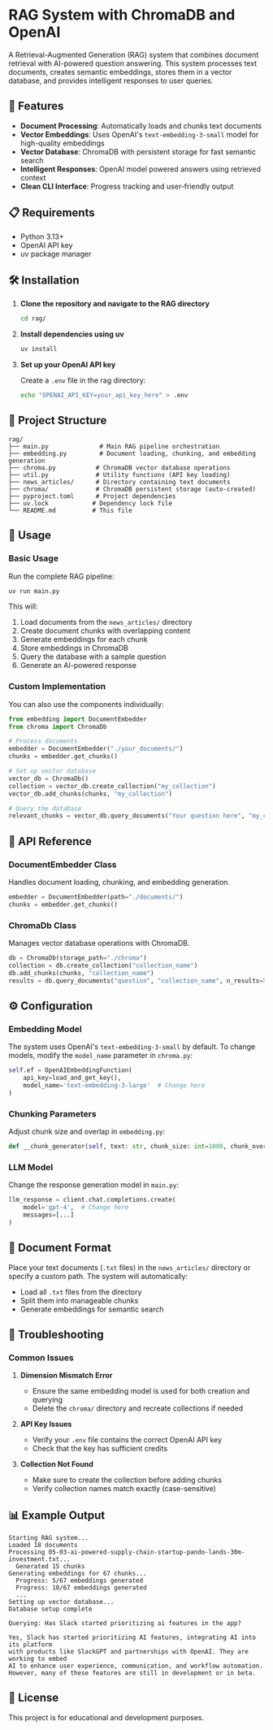 # RAG System with ChromaDB and OpenAI

A Retrieval-Augmented Generation (RAG) system that combines document retrieval with AI-powered question answering. This system processes text documents, creates semantic embeddings, stores them in a vector database, and provides intelligent responses to user queries.

## 🚀 Features

- **Document Processing**: Automatically loads and chunks text documents
- **Vector Embeddings**: Uses OpenAI's `text-embedding-3-small` model for high-quality embeddings
- **Vector Database**: ChromaDB with persistent storage for fast semantic search
- **Intelligent Responses**: OpenAI model powered answers using retrieved context
- **Clean CLI Interface**: Progress tracking and user-friendly output

## 📋 Requirements

- Python 3.13+
- OpenAI API key
- uv package manager

## 🛠️ Installation

1. **Clone the repository and navigate to the RAG directory**

   ```bash
   cd rag/
   ```

2. **Install dependencies using uv**

   ```bash
   uv install
   ```

3. **Set up your OpenAI API key**

   Create a `.env` file in the rag directory:

   ```bash
   echo "OPENAI_API_KEY=your_api_key_here" > .env
   ```

## 📁 Project Structure

```
rag/
├── main.py              # Main RAG pipeline orchestration
├── embedding.py         # Document loading, chunking, and embedding generation
├── chroma.py           # ChromaDB vector database operations
├── util.py             # Utility functions (API key loading)
├── news_articles/      # Directory containing text documents
├── chroma/             # ChromaDB persistent storage (auto-created)
├── pyproject.toml      # Project dependencies
├── uv.lock            # Dependency lock file
└── README.md          # This file
```

## 🚀 Usage

### Basic Usage

Run the complete RAG pipeline:

```bash
uv run main.py
```

This will:

1. Load documents from the `news_articles/` directory
2. Create document chunks with overlapping content
3. Generate embeddings for each chunk
4. Store embeddings in ChromaDB
5. Query the database with a sample question
6. Generate an AI-powered response

### Custom Implementation

You can also use the components individually:

```python
from embedding import DocumentEmbedder
from chroma import ChromaDb

# Process documents
embedder = DocumentEmbedder("./your_documents/")
chunks = embedder.get_chunks()

# Set up vector database
vector_db = ChromaDb()
collection = vector_db.create_collection("my_collection")
vector_db.add_chunks(chunks, "my_collection")

# Query the database
relevant_chunks = vector_db.query_documents("Your question here", "my_collection")
```

## 📖 API Reference

### DocumentEmbedder Class

Handles document loading, chunking, and embedding generation.

```python
embedder = DocumentEmbedder(path="./documents/")
chunks = embedder.get_chunks()
```

### ChromaDb Class

Manages vector database operations with ChromaDB.

```python
db = ChromaDb(storage_path="./chroma")
collection = db.create_collection("collection_name")
db.add_chunks(chunks, "collection_name")
results = db.query_documents("question", "collection_name", n_results=5)
```

## ⚙️ Configuration

### Embedding Model

The system uses OpenAI's `text-embedding-3-small` by default. To change models, modify the `model_name` parameter in `chroma.py`:

```python
self.ef = OpenAIEmbeddingFunction(
    api_key=load_and_get_key(),
    model_name='text-embedding-3-large'  # Change here
)
```

### Chunking Parameters

Adjust chunk size and overlap in `embedding.py`:

```python
def __chunk_generator(self, text: str, chunk_size: int=1000, chunk_overlap: int=20):
```

### LLM Model

Change the response generation model in `main.py`:

```python
llm_response = client.chat.completions.create(
    model='gpt-4',  # Change here
    messages=[...]
)
```

## 📄 Document Format

Place your text documents (`.txt` files) in the `news_articles/` directory or specify a custom path. The system will automatically:

- Load all `.txt` files from the directory
- Split them into manageable chunks
- Generate embeddings for semantic search

## 🔧 Troubleshooting

### Common Issues

1. **Dimension Mismatch Error**

   - Ensure the same embedding model is used for both creation and querying
   - Delete the `chroma/` directory and recreate collections if needed

2. **API Key Issues**

   - Verify your `.env` file contains the correct OpenAI API key
   - Check that the key has sufficient credits

3. **Collection Not Found**
   - Make sure to create the collection before adding chunks
   - Verify collection names match exactly (case-sensitive)

## 📊 Example Output

```
Starting RAG system...
Loaded 18 documents
Processing 05-03-ai-powered-supply-chain-startup-pando-lands-30m-investment.txt...
  Generated 15 chunks
Generating embeddings for 67 chunks...
  Progress: 5/67 embeddings generated
  Progress: 10/67 embeddings generated
  ...
Setting up vector database...
Database setup complete

Querying: Has Slack started prioritizing ai features in the app?

Yes, Slack has started prioritizing AI features, integrating AI into its platform 
with products like SlackGPT and partnerships with OpenAI. They are working to embed 
AI to enhance user experience, communication, and workflow automation. 
However, many of these features are still in development or in beta.
```

## 📝 License

This project is for educational and development purposes.
